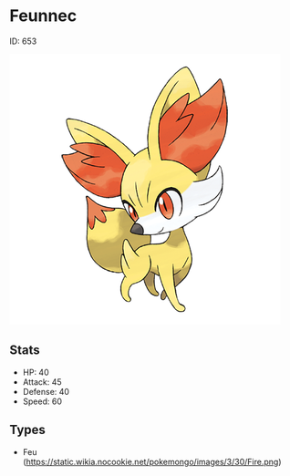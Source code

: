 # Feunnec


ID: 653

![](https://raw.githubusercontent.com/PokeAPI/sprites/master/sprites/pokemon/other/official-artwork/653.png "Feunnec")

## Stats


 - HP: 40
 - Attack: 45
 - Defense: 40
 - Speed: 60

## Types


 - Feu (https://static.wikia.nocookie.net/pokemongo/images/3/30/Fire.png)

